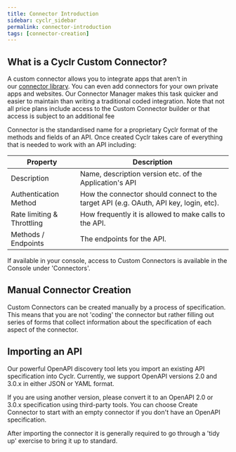 ```yaml
---
title: Connector Introduction
sidebar: cyclr_sidebar
permalink: connector-introduction
tags: [connector-creation]
---
```


## What is a Cyclr Custom Connector?

A custom connector allows you to integrate apps that aren’t in our [connector library](http://cyclr.com/connectors/). You can even add connectors for your own private apps and websites. Our Connector Manager makes this task quicker and easier to maintain than writing a traditional coded integration.  Note that not all price plans include access to the Custom Connector builder or that access is subject to an additional fee

Connector is the standardised name for a proprietary Cyclr format of the methods and fields of an API. Once created Cyclr takes care of everything that is needed to work with an API including:

| Property | Description | 
| --- | --- |
| Description | Name, description version etc. of the Application's API |
| Authentication Method | How the connector should connect to the target API (e.g. OAuth, API key, login, etc). |
| Rate limiting & Throttling | How frequently it is allowed to make calls to the API. |
| Methods / Endpoints | The endpoints for the API. |

If available in your console, access to Custom Connectors is available in the Console under 'Connectors'.

## Manual Connector Creation

Custom Connectors can be created manually by a process of specification.  This means that you are not 'coding' the connector but rather filling out series of forms that collect information about the specification of each aspect of the connector.

## Importing an API

Our powerful OpenAPI discovery tool lets you import an existing API specification into Cyclr. Currently, we support OpenAPI versions 2.0 and 3.0.x in either JSON or YAML format.

If you are using another version, please convert it to an OpenAPI 2.0 or 3.0.x specification using third-party tools.
You can choose Create Connector to start with an empty connector if you don't have an OpenAPI specification.

After importing the connector it is generally required to go through a 'tidy up' exercise to bring it up to standard.
